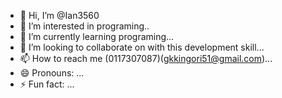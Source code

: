- 👋 Hi, I’m @Ian3560
- 👀 I’m interested in programing..
- 🌱 I’m currently learning programing...
- 💞️ I’m looking to collaborate on with this development skill...
- 📫 How to reach me (0117307087)(gkkingori51@gmail.com)...
- 😄 Pronouns: ...
- ⚡ Fun fact: ...

<!---
Ian3560/Ian3560 is a ✨ special ✨ repository because its `README.md` (this file) appears on your GitHub profile.
You can click the Preview link to take a look at your changes.
--->
